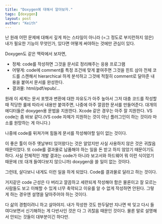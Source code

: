 ```yaml
---
title: "Doxygen에 대해서 알아보자."
tags: [doxygen]
layout: post
author: "Keith"
---
```


난 원래 어떤 문제에 대해서 깊게 파는 스타일이 아니라 (=그 정도로 부지런하지 않은) 내가 필요한 기능이 무엇인가, 있다면 어떻게 써야하는 것에만 관심이 있다.

Doxygen도 같은 맥락에서 보자면,

- 정체: code를 작성하면 그것을 문서로 정리해주는 응용 프로그램
- 어떻게: code에 comment를 특정 조건에 맞게 붙여주면 그것을 힌트 삼아 전체 코드를 스캔해서 hierarchical 하게 분석하고 그것에 적절히 comment로 달아준 내용을 붙여서 문서를 완성한다.
- 결과물: html/pdf/epub/...

원래 이 세계는 문서 포멧과 변환에 대한 자유도가 아주 높아서 그저 대충 코드를 작성할 때 적당한 룰에 따라서 내용만 붙여주면, 나중에 아주 깔끔한 문서를 만들어준다. 대개의 에디터들은 doxygen용 문법을 지원한다. Xcode 같은 경우는 아주 잘 지원한다. VS code는 좀 바보 같다.(VS code 자체가 지원하는 것이 아닌 플러그인이 하는 것이라 마소를 원망하는 게 아니다.)

나중에 code를 뒤져가며 힘들게 문서를 작성해야할 일이 없는 것이다. 

이 좋은 툴이 아주 옛날부터 있어왔다는 것은 알았지만 사실 사용하지 않은 것은 귀찮음 때문이었다. 또 code를 결과물로 납품해야 하는 일을 돈 받고 하지 않았기 때문이기도 하다. 사실 전체적인 개발 결과는 code가 아니라 보고서와 하드웨어 뭐 이런 식이었기 때문에 (또 대개 들여다보지 않으니까) doxygen을 쓸 일이 없는 것이다.

그런데, 살다보니 내게도 이런 일을 하게 되었다. Code를 결과물로 달라고 하는 것이다. 

거지같은 code 근성은 다 버리고 깔끔하고 세련되게 작성해야 함은 물론이고 잘 모르는 사람들도 보고 이해할 수 있게 너무 축약되고 이유를 알 수 없게 작성하면 안된다. 그렇게 하는 경우엔 설명을 달아주어야 하는 것이다. 

다 삶의 경험이려니 하고 살아야지. 내가 작성한 것도 한두달만 지나면 싹 잊고 다시 들여다보면서 신기해하는 게 다반사인 것은 다 그 귀찮음 때문인 것이다. 물론 말로 설명해서 안되는 것들이 대부분이긴 하다만.
